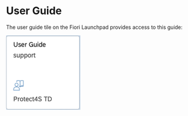 # User Guide

The user guide tile on the Fiori Launchpad provides access to this guide:

![](<../.gitbook/assets/image (34).png>)
